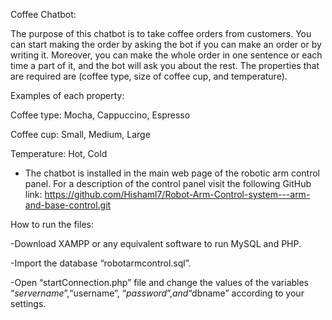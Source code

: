 Coffee Chatbot:

The purpose of this chatbot is to take coffee orders from customers. You can start making the order by asking the bot if you can make an order or by writing it. Moreover, you can make the whole order in one sentence or each time a part of it, and the bot will ask you about the rest. The properties that are required are (coffee type, size of coffee cup, and temperature).

Examples of each property:

Coffee type: Mocha, Cappuccino, Espresso

Coffee cup: Small, Medium, Large

Temperature: Hot, Cold

- The chatbot is installed in the main web page of the robotic arm control panel. For a description of the control panel visit the following GitHub link: https://github.com/Hishaml7/Robot-Arm-Control-system---arm-and-base-control.git

How to run the files:

-Download XAMPP or any equivalent software to run MySQL and PHP.

-Import the database “robotarmcontrol.sql”.

-Open “startConnection.php” file and change the values of the variables “$servername”, “$username”, “$password”, and “$dbname” according to your settings.
